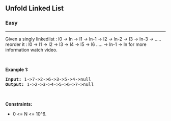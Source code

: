 <h2>Unfold Linked List</a></h2><h3>Easy</h3><hr><div><p>Given a singly linkedlist : l0 -> ln -> l1 -> ln-1 -> l2 -> ln-2 -> l3 -> ln-3 -> ..... 
reorder it :  l0 -> l1 -> l2 -> l3 -> l4 -> l5 -> l6 ..... -> ln-1 -> ln
for more information watch video.</p>
  
  <p>&nbsp;</p>
<p><strong>Example 1:</strong></p>
<pre><strong>Input:</strong> 1->7->2->6->3->5->4->null
<strong>Output:</strong> 1->2->3->4->5->6->7->null
</pre>
  
  <p>&nbsp;</p>
<p><strong>Constraints:</strong></p>

<ul>
	<li>0 <= N <= 10^6</code>.</li>
</ul>
</div>
